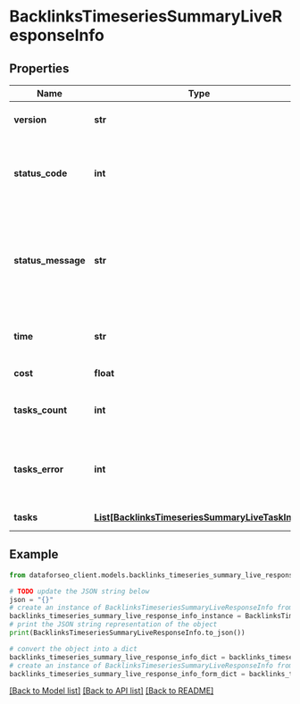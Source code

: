 # BacklinksTimeseriesSummaryLiveResponseInfo


## Properties

Name | Type | Description | Notes
------------ | ------------- | ------------- | -------------
**version** | **str** | the current version of the API | [optional] 
**status_code** | **int** | general status code you can find the full list of the response codes here | [optional] 
**status_message** | **str** | general informational message you can find the full list of general informational messages here | [optional] 
**time** | **str** | total execution time, seconds | [optional] 
**cost** | **float** | total tasks cost, USD | [optional] 
**tasks_count** | **int** | the number of tasks in the tasks array | [optional] 
**tasks_error** | **int** | the number of tasks in the tasks array returned with an error | [optional] 
**tasks** | [**List[BacklinksTimeseriesSummaryLiveTaskInfo]**](BacklinksTimeseriesSummaryLiveTaskInfo.md) | array of tasks | [optional] 

## Example

```python
from dataforseo_client.models.backlinks_timeseries_summary_live_response_info import BacklinksTimeseriesSummaryLiveResponseInfo

# TODO update the JSON string below
json = "{}"
# create an instance of BacklinksTimeseriesSummaryLiveResponseInfo from a JSON string
backlinks_timeseries_summary_live_response_info_instance = BacklinksTimeseriesSummaryLiveResponseInfo.from_json(json)
# print the JSON string representation of the object
print(BacklinksTimeseriesSummaryLiveResponseInfo.to_json())

# convert the object into a dict
backlinks_timeseries_summary_live_response_info_dict = backlinks_timeseries_summary_live_response_info_instance.to_dict()
# create an instance of BacklinksTimeseriesSummaryLiveResponseInfo from a dict
backlinks_timeseries_summary_live_response_info_form_dict = backlinks_timeseries_summary_live_response_info.from_dict(backlinks_timeseries_summary_live_response_info_dict)
```
[[Back to Model list]](../README.md#documentation-for-models) [[Back to API list]](../README.md#documentation-for-api-endpoints) [[Back to README]](../README.md)


